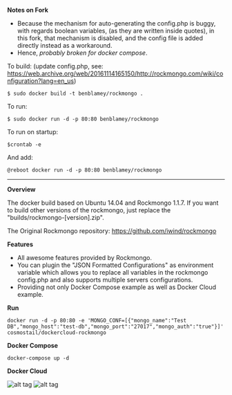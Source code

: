 **Notes on Fork**

- Because the mechanism for auto-generating the config.php is buggy, with regards boolean variables, (as they are written inside quotes),
in this fork, that mechanism is disabled, and the config file is added directly instead as a workaround.
- Hence, *probably broken for docker compose*.

To build:
(update config.php, see: https://web.archive.org/web/20161114165150/http://rockmongo.com/wiki/configuration?lang=en_us)

```$ sudo docker build -t benblamey/rockmongo .```

To run:

```$ sudo docker run -d -p 80:80 benblamey/rockmongo```

To run on startup:

```$crontab -e```

And add:

```@reboot docker run -d -p 80:80 benblamey/rockmongo```

-----


**Overview**

The docker build based on Ubuntu 14.04 and Rockmongo 1.1.7. If you want to build other versions of the rockmongo, just replace the "builds/rockmongo-[version].zip".

The Original Rockmongo repository: https://github.com/iwind/rockmongo


**Features**

* All awesome features provided by Rockmongo.
* You can plugin the "JSON Formatted Configurations" as environment variable which allows you to replace all variables in the rockmongo config.php and also supports multiple servers configurations. 
* Providing not only Docker Compose example as well as Docker Cloud example.

**Run**

`docker run -d -p 80:80 -e 'MONGO_CONF=[{"mongo_name":"Test DB","mongo_host":"test-db","mongo_port":"27017","mongo_auth":"true"}]' cosmostail/dockercloud-rockmongo `

**Docker Compose**

`docker-compose up -d`

**Docker Cloud**



![alt tag](https://github.com/cosmostail/dockercloud-rockmongo/blob/master/images/step1.png)
![alt tag](https://github.com/cosmostail/dockercloud-rockmongo/blob/master/images/step2.png)
